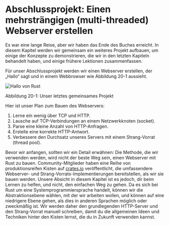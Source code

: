# Abschlussprojekt: Einen mehrsträngigen (multi-threaded) Webserver erstellen

Es war eine lange Reise, aber wir haben das Ende des Buches erreicht. In diesem
Kapitel werden wir gemeinsam ein weiteres Projekt aufbauen, um einige der
Konzepte zu demonstrieren, die wir in den letzten Kapiteln behandelt haben, und
einige frühere Lektionen zusammenfassen.

Für unser Abschlussprojekt werden wir einen Webserver erstellen, der „Hallo“
sagt und in einem Webbrowser wie Abbildung 20-1 aussieht.

![Hallo von Rust](img/trpl20-01.png)

<span class="caption">Abbildung 20-1: Unser letztes gemeinsames Projekt</span>

Hier ist unser Plan zum Bauen des Webservers:

1. Lerne ein wenig über TCP und HTTP.
2. Lausche auf TCP-Verbindungen an einem Netzwerkknoten (socket).
3. Parse eine kleine Anzahl von HTTP-Anfragen.
4. Erstelle eine korrekte HTTP-Antwort.
5. Verbessere den Durchsatz unseres Servers mit einem Strang-Vorrat (thread
   pool).

Bevor wir anfangen, sollten wir ein Detail erwähnen: Die Methode, die wir
verwenden werden, wird nicht der beste Weg sein, einen Webserver mit Rust zu
bauen. Community-Mitglieder haben eine Reihe von produktionsreifen Kisten auf
[crates.io][crates] veröffentlicht, die umfassendere Webserver- und
Strang-Vorrats-Implementierungen bereitstellen, als wir sie bauen werden.
Unsere Absicht in diesem Kapitel ist es jedoch, dir beim Lernen zu helfen, und
nicht, den einfachen Weg zu gehen. Da es sich bei Rust um eine
Systemprogrammiersprache handelt, können wir die Abstraktionsebene wählen, mit
der wir arbeiten wollen, und können auf eine niedrigere Ebene gehen, als dies
in anderen Sprachen möglich oder zweckmäßig ist. Wir werden daher den
grundlegenden HTTP-Server und den Strang-Vorrat manuell schreiben, damit du die
allgemeinen Ideen und Techniken hinter den Kisten lernst, die du in Zukunft
verwenden kannst.

[crates]: https://crates.io/
